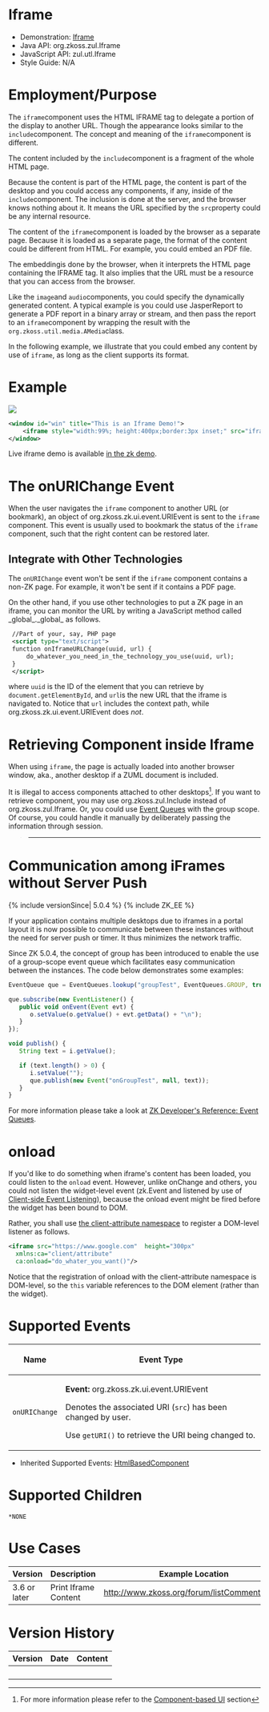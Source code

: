 

# Iframe

- Demonstration: [Iframe](http://www.zkoss.org/zkdemo/composite/iframe)
- Java API: <javadoc>org.zkoss.zul.Iframe</javadoc>
- JavaScript API: <javadoc directory="jsdoc">zul.utl.Iframe</javadoc>
- Style Guide: N/A

# Employment/Purpose

The `iframe`component uses the HTML IFRAME tag to delegate a portion of
the display to another URL. Though the appearance looks similar to the
`include`component. The concept and meaning of the `iframe`component is
different.

The content included by the `include`component is a fragment of the
whole HTML page.

Because the content is part of the HTML page, the content is part of the
desktop and you could access any components, if any, inside of the
`include`component. The inclusion is done at the server, and the browser
knows nothing about it. It means the URL specified by the `src`property
could be any internal resource.

The content of the `iframe`component is loaded by the browser as a
separate page. Because it is loaded as a separate page, the format of
the content could be different from HTML. For example, you could embed
an PDF file.

The embeddingis done by the browser, when it interprets the HTML page
containing the IFRAME tag. It also implies that the URL must be a
resource that you can access from the browser.

Like the `image`and `audio`components, you could specify the dynamically
generated content. A typical example is you could use JasperReport to
generate a PDF report in a binary array or stream, and then pass the
report to an `iframe`component by wrapping the result with the
`org.zkoss.util.media.AMedia`class.

In the following example, we illustrate that you could embed any content
by use of `iframe`, as long as the client supports its format.

# Example

![](ZKComRef_Iframe.png)

``` xml
<window id="win" title="This is an Iframe Demo!">
    <iframe style="width:99%; height:400px;border:3px inset;" src="iframe-target-url-here" />
</window>
```

Live iframe demo is available [in the zk
demo](https://www.zkoss.org/zkdemo/composite/iframe).

# The onURIChange Event

When the user navigates the `iframe` component to another URL (or
bookmark), an object of
<javadoc>org.zkoss.zk.ui.event.URIEvent</javadoc> is sent to the
`iframe` component. This event is usually used to bookmark the status of
the `iframe` component, such that the right content can be restored
later.

## Integrate with Other Technologies

The `onURIChange` event won't be sent if the `iframe` component contains
a non-ZK page. For example, it won't be sent if it contains a PDF page.

On the other hand, if you use other technologies to put a ZK page in an
iframe, you can monitor the URL by writing a JavaScript method called
<javadoc directory="jsdoc" method="onIframeURLChange(_global_.String, _global_.String)">\_global\_.\_global\_</javadoc>
as follows.

``` xml
 //Part of your, say, PHP page
 <script type="text/script">
 function onIframeURLChange(uuid, url) {
     do_whatever_you_need_in_the_technology_you_use(uuid, url);
 }
 </script>
```

where `uuid` is the ID of the element that you can retrieve by
`document.getElementById`, and `url`is the new URL that the iframe is
navigated to. Notice that `url` includes the context path, while
<javadoc method="getURI()">org.zkoss.zk.ui.event.URIEvent</javadoc> does
*not*.

# Retrieving Component inside Iframe

When using `iframe`, the page is actually loaded into another browser
window, aka., another desktop if a ZUML document is included.

It is illegal to access components attached to other desktops[^1]. If
you want to retrieve component, you may use
<javadoc>org.zkoss.zul.Include</javadoc> instead of
<javadoc>org.zkoss.zul.Iframe</javadoc>. Or, you could use [Event
Queues](ZK_Developer's_Reference/Event_Handling/Event_Queues)
with the group scope. Of course, you could handle it manually by
deliberately passing the information through session.

> ------------------------------------------------------------------------
>
> <references/>

# Communication among iFrames without Server Push

{% include versionSince\| 5.0.4 %} {% include ZK_EE %}

If your application contains multiple desktops due to iframes in a
portal layout it is now possible to communicate between these instances
without the need for server push or timer. It thus minimizes the network
traffic.

Since ZK 5.0.4, the concept of group has been introduced to enable the
use of a group-scope event queue which facilitates easy communication
between the instances. The code below demonstrates some examples:

``` javascript
EventQueue que = EventQueues.lookup("groupTest", EventQueues.GROUP, true);

que.subscribe(new EventListener() {
   public void onEvent(Event evt) {
      o.setValue(o.getValue() + evt.getData() + "\n");
   }
});

void publish() {
   String text = i.getValue();

   if (text.length() > 0) {
      i.setValue("");
      que.publish(new Event("onGroupTest", null, text));
   }
}
```

For more information please take a look at [ZK Developer's Reference:
Event
Queues](ZK_Developer's_Reference/Event_Handling/Event_Queues).

# onload

If you'd like to do something when iframe's content has been loaded, you
could listen to the `onload` event. However, unlike onChange and others,
you could not listen the widget-level event
(<javadoc directory="jsdoc">zk.Event</javadoc> and listened by use of
[Client-side Event
Listening](ZK_Client-side_Reference/General_Control/Event_Listening)),
because the onload event might be fired before the widget has been bound
to DOM.

Rather, you shall use [the client-attribute
namespace](ZUML_Reference/ZUML/Namespaces/Client_Attribute)
to register a DOM-level listener as follows.

``` xml
<iframe src="https://www.google.com"  height="300px"
  xmlns:ca="client/attribute"
  ca:onload="do_whater_you_want()"/>
```

Notice that the registration of onload with the client-attribute
namespace is DOM-level, so the `this` variable references to the DOM
element (rather than the widget).

# Supported Events

<table>
<thead>
<tr class="header">
<th><center>
<p>Name</p>
</center></th>
<th><center>
<p>Event Type</p>
</center></th>
</tr>
</thead>
<tbody>
<tr class="odd">
<td><center>
<p><code>onURIChange</code></p>
</center></td>
<td><p><strong>Event:</strong>
<javadoc>org.zkoss.zk.ui.event.URIEvent</javadoc></p>
<p>Denotes the associated URI (<code>src</code>) has been changed by
user.</p>
<p>Use <code>getURI()</code> to retrieve the URI being changed
to.</p></td>
</tr>
</tbody>
</table>

- Inherited Supported Events: [
  HtmlBasedComponent](ZK_Component_Reference/Base_Components/HtmlBasedComponent#Supported_Events)

# Supported Children

`*NONE`

# Use Cases

| Version      | Description          | Example Location                                                                              |
|--------------|----------------------|-----------------------------------------------------------------------------------------------|
| 3.6 or later | Print Iframe Content | [<http://www.zkoss.org/forum/listComment/6599>](https://www.zkoss.org/forum/listComment/6599) |

# Version History



| Version | Date | Content |
|---------|------|---------|
|         |      |         |



[^1]: For more information please refer to the [Component-based
    UI](ZK_Developer's_Reference/UI_Composing/Component-based_UI)
    section
